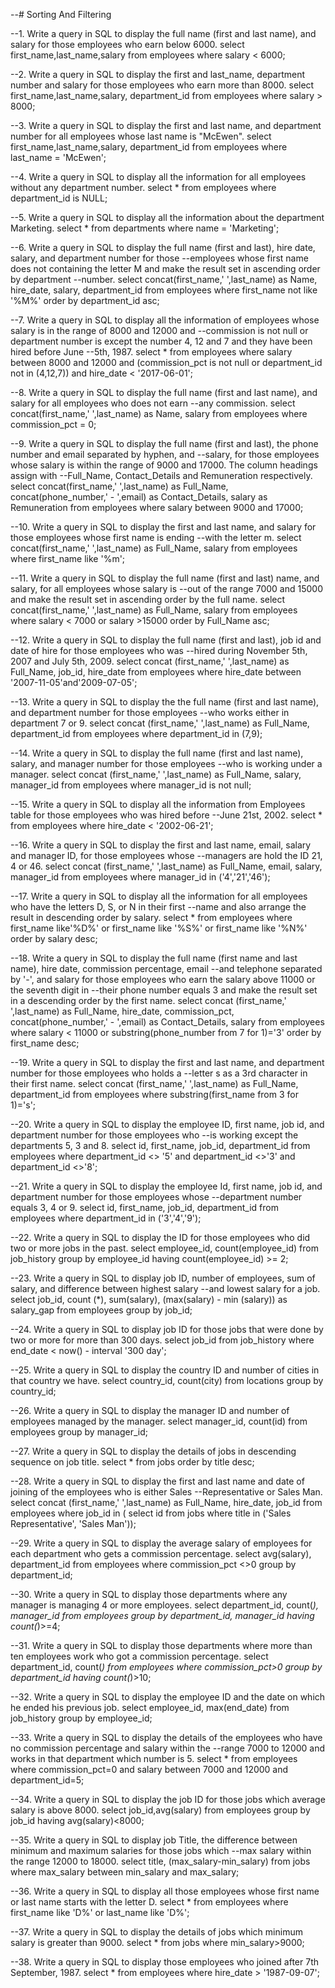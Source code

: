 --# Sorting And Filtering

--1. Write a query in SQL to display the full name (first and last name), and salary for those employees who earn below 6000.
select first_name,last_name,salary 
from employees 
where salary < 6000;

--2. Write a query in SQL to display the first and last_name, department number and salary for those employees who earn more than 8000.
select first_name,last_name,salary, department_id 
from employees 
where salary > 8000;

--3. Write a query in SQL to display the first and last name, and department number for all employees whose last name is "McEwen".
select first_name,last_name,salary, department_id 
from employees 
where last_name = 'McEwen';

--4. Write a query in SQL to display all the information for all employees without any department number.
select *
from employees
where department_id is NULL;

--5. Write a query in SQL to display all the information about the department Marketing.
select *
from departments
where name = 'Marketing';

--6. Write a query in SQL to display the full name (first and last), hire date, salary, and department number for those
--employees whose first name does not containing the letter M and make the result set in ascending order by department
--number.
select concat(first_name,' ',last_name) as Name, hire_date, salary, department_id
from employees
where first_name not like '%M%'
order by department_id asc; 

--7. Write a query in SQL to display all the information of employees whose salary is in the range of 8000 and 12000 and
--commission is not null or department number is except the number 4, 12 and 7 and they have been hired before June
--5th, 1987.
select *
from employees
where salary between 8000 and 12000
and (commission_pct is not null or department_id not in (4,12,7))
and hire_date < '2017-06-01';

--8. Write a query in SQL to display the full name (first and last name), and salary for all employees who does not earn
--any commission.
select concat(first_name,' ',last_name) as Name, salary
from employees
where commission_pct = 0;

--9. Write a query in SQL to display the full name (first and last), the phone number and email separated by hyphen, and
--salary, for those employees whose salary is within the range of 9000 and 17000. The column headings assign with
--Full_Name, Contact_Details and Remuneration respectively.
select concat(first_name,' ',last_name) as Full_Name, concat(phone_number,' - ',email) as Contact_Details, salary as Remuneration
from employees
where salary between 9000 and 17000;

--10. Write a query in SQL to display the first and last name, and salary for those employees whose first name is ending
--with the letter m.
select concat(first_name,' ',last_name) as Full_Name, salary
from employees
where first_name like '%m';

--11. Write a query in SQL to display the full name (first and last) name, and salary, for all employees whose salary is
--out of the range 7000 and 15000 and make the result set in ascending order by the full name.
select concat(first_name,' ',last_name) as Full_Name, salary
from employees
where salary < 7000 or salary >15000
order by Full_Name asc;

--12. Write a query in SQL to display the full name (first and last), job id and date of hire for those employees who was
--hired during November 5th, 2007 and July 5th, 2009.
select concat (first_name,' ',last_name) as Full_Name, job_id, hire_date
from employees
where hire_date between '2007-11-05'and'2009-07-05';

--13. Write a query in SQL to display the the full name (first and last name), and department number for those employees
--who works either in department 7 or 9.
select concat (first_name,' ',last_name) as Full_Name, department_id
from employees
where department_id in (7,9);

--14. Write a query in SQL to display the full name (first and last name), salary, and manager number for those employees
--who is working under a manager.
select concat (first_name,' ',last_name) as Full_Name, salary, manager_id
from employees
where manager_id is not null;

--15. Write a query in SQL to display all the information from Employees table for those employees who was hired before
--June 21st, 2002.
select *
from employees
where hire_date < '2002-06-21';

--16. Write a query in SQL to display the first and last name, email, salary and manager ID, for those employees whose
--managers are hold the ID 21, 4 or 46.
select concat (first_name,' ',last_name) as Full_Name, email, salary, manager_id
from employees
where manager_id in ('4','21','46');

--17. Write a query in SQL to display all the information for all employees who have the letters D, S, or N in their first
--name and also arrange the result in descending order by salary.
select *
from employees
where first_name like'%D%' or first_name like '%S%' or first_name like '%N%'
order by salary desc;

--18. Write a query in SQL to display the full name (first name and last name), hire date, commission percentage, email
--and telephone separated by '-', and salary for those employees who earn the salary above 11000 or the seventh digit in
--their phone number equals 3 and make the result set in a descending order by the first name.
select concat (first_name,' ',last_name) as Full_Name, hire_date, commission_pct, concat(phone_number,' - ',email) as Contact_Details, salary
from employees
where salary < 11000 or substring(phone_number from 7 for 1)='3'
order by first_name desc;

--19. Write a query in SQL to display the first and last name, and department number for those employees who holds a
--letter s as a 3rd character in their first name.
select concat (first_name,' ',last_name) as Full_Name, department_id
from employees
where substring(first_name from 3 for 1)='s';

--20. Write a query in SQL to display the employee ID, first name, job id, and department number for those employees who
--is working except the departments 5, 3 and 8.
select id, first_name, job_id, department_id
from employees
where department_id <> '5' and department_id <>'3' and department_id <>'8';

--21. Write a query in SQL to display the employee Id, first name, job id, and department number for those employees whose
--department number equals 3, 4 or 9.
select id, first_name, job_id, department_id
from employees
where department_id in ('3','4','9');

--22. Write a query in SQL to display the ID for those employees who did two or more jobs in the past.
select employee_id, count(employee_id) 
from job_history
group by employee_id
having count(employee_id) >= 2;

--23. Write a query in SQL to display job ID, number of employees, sum of salary, and difference between highest salary
--and lowest salary for a job.
select job_id, count (*), sum(salary), (max(salary) - min (salary)) as salary_gap
from employees
group by job_id;

--24. Write a query in SQL to display job ID for those jobs that were done by two or more for more than 300 days.
select job_id
from job_history
where end_date < now() - interval '300 day';

--25. Write a query in SQL to display the country ID and number of cities in that country we have.
select country_id, count(city)
from locations
group by country_id;

--26. Write a query in SQL to display the manager ID and number of employees managed by the manager.
select manager_id, count(id)
from employees
group by manager_id;

--27. Write a query in SQL to display the details of jobs in descending sequence on job title.
select *
from jobs
order by title desc;

--28. Write a query in SQL to display the first and last name and date of joining of the employees who is either Sales
--Representative or Sales Man.
select concat (first_name,' ',last_name) as Full_Name, hire_date, job_id
from employees
where job_id in (
select id from jobs where title in ('Sales Representative', 'Sales Man'));

--29. Write a query in SQL to display the average salary of employees for each department who gets a commission percentage.
select avg(salary), department_id
from employees
where commission_pct <>0
group by department_id;

--30. Write a query in SQL to display those departments where any manager is managing 4 or more employees.
select department_id, count(*), manager_id
from employees
group by department_id, manager_id
having count(*)>=4;

--31. Write a query in SQL to display those departments where more than ten employees work who got a commission percentage.
select department_id, count(*)
from employees
where commission_pct>0
group by department_id
having count(*)>10;

--32. Write a query in SQL to display the employee ID and the date on which he ended his previous job.
select employee_id, max(end_date)
from job_history
group by employee_id;

--33. Write a query in SQL to display the details of the employees who have no commission percentage and salary within the
--range 7000 to 12000 and works in that department which number is 5.
select *
from employees
where commission_pct=0
and salary between 7000 and 12000
and department_id=5;

--34. Write a query in SQL to display the job ID for those jobs which average salary is above 8000.
select job_id,avg(salary)
from employees
group by job_id
having avg(salary)<8000;

--35. Write a query in SQL to display job Title, the difference between minimum and maximum salaries for those jobs which
--max salary within the range 12000 to 18000.
select title, (max_salary-min_salary)
from jobs
where max_salary between min_salary and max_salary;

--36. Write a query in SQL to display all those employees whose first name or last name starts with the letter D.
select *
from employees
where first_name like 'D%' or last_name like 'D%';

--37. Write a query in SQL to display the details of jobs which minimum salary is greater than 9000.
select *
from jobs
where min_salary>9000;

--38. Write a query in SQL to display those employees who joined after 7th September, 1987.
select *
from employees
where hire_date > '1987-09-07';
